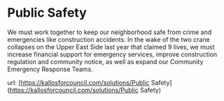 # Public Safety #

We must work together to keep our neighborhood safe from crime and emergencies like construction accidents. In the wake of the two crane collapses on the Upper East Side last year that claimed 9 lives, we must increase financial support for emergency services, improve construction regulation and community notice, as well as expand our Community Emergency Response Teams.


url: [https://kallosforcouncil.com/solutions/Public Safety](https://kallosforcouncil.com/solutions/Public Safety)